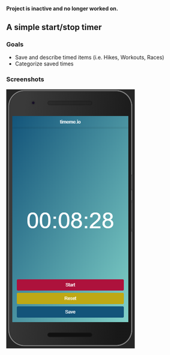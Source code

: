 #### Project is inactive and no longer worked on.

## A simple start/stop timer

### Goals
- Save and describe timed items (i.e. Hikes, Workouts, Races)
- Categorize saved times

### Screenshots

![Mobile Phone Screenshot](/readme_content/screenshot.png?raw=true)
